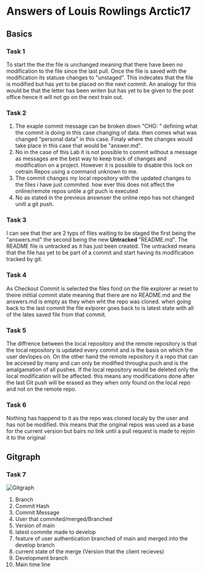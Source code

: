 # Answers of Louis Rowlings Arctic17 

## Basics
### Task 1
To start the the the file is unchanged meaning that there have been no modification to the file since the last pull. 
Once the file is saved with the modification its statuse changes to "unstaged". This indecates that the file is modified but has yet to be placed on the next commit. An analogy for this would be that the letter has been writen but has yet to be given to the post office hence it will not go on the next train out.

### Task 2
1. The exaple commit message can be broken down "CHG: " defining what the commit is doing in this case changing of data. then comes what was changed "personal data" in this case. Finaly where the changes would take place in this case that would be "answer.md".
2. No in the case of this Lab it is not possible to commit without a message as messages are the best way to keep track of changes and modification on a project. However it is possible to disable this lock on cetrain Repos using a command unknown to me.
3. The commit changes my local repository with the updated changes to the files i have just commited. how ever this does not affect the online/remote repos untile a git puch is executed 
4. No as stated in the previeus answnser the online repo has not changed unitl a git push.


### Task 3
I can see that ther are 2 typs of files waiting to be staged the first being the "answers.md" the second being the new **Untracked** "README.md". The README file is untracked as it has just been created. The untracked means that the file has yet to be part of a commit and start having its modification tracked by git.

### Task 4
As Checkout Commit is selected the files fond on the file explorer ar reset to theire intitial commit state meaning that there are no README.md and the answers.md is empty as they when wht the repo was cloned. when going back to the last commit the file exlporer goes back to is latest state with all of the lates saved file from that commit.

### Task 5
The diffrence between the local repository and the remote repository is that the local repository is updated every commit and is the basis on which the user devlopes on. On the other hand the remote repository it a repo that can be accesed by many and can only be modified througha puch and is the amalgamation of all pushes. 
If the local repository would be deleted only the local modification will be affected. this means any modifications done after the last Git push will be erased as they when only found on the local repo and not on the remote repo.

### Task 6
Nothing has happend to it as the repo was cloned localy by the user and has not be modified. this means that the original repos was used as a base for the current version but bairs no link until a pull request is made to rejoin it to the original 

## Gitgraph

### Task 7
![Gitgraph](img/gitgraph.svg)
1. Branch 
2. Commit Hash
3. Commit Message
4. User that commited/merged/Branched
5. Version of main 
6. latest commite made to develop
7. feature of user authentication branched of main and merged into the develop branch
8. current state of the merge (Version that the client recieves)
9. Development branch
10. Main time line